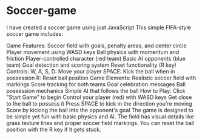 # Soccer-game
I have created a soccer game using just JavaScript
This simple FIFA-style soccer game includes:

Game Features:
Soccer field with goals, penalty areas, and center circle
Player movement using WASD keys
Ball physics with momentum and friction
Player-controlled character (red team)
Basic AI opponents (blue team)
Goal detection and scoring system
Reset functionality (R key)
Controls:
W, A, S, D: Move your player
SPACE: Kick the ball when in possession
R: Reset ball position
Game Elements:
Realistic soccer field with markings
Score tracking for both teams
Goal celebration messages
Ball possession mechanics
Simple AI that follows the ball
How to Play:
Click "Start Game" to begin
Control your player (red) with WASD keys
Get close to the ball to possess it
Press SPACE to kick in the direction you're moving
Score by kicking the ball into the opponent's goal
The game is designed to be simple yet fun with basic physics and AI. The field has visual details like grass texture lines and proper soccer field markings. You can reset the ball position with the R key if it gets stuck.

